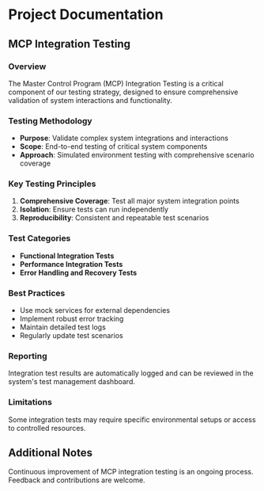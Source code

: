 # Project Documentation

## MCP Integration Testing

### Overview
The Master Control Program (MCP) Integration Testing is a critical component of our testing strategy, designed to ensure comprehensive validation of system interactions and functionality.

### Testing Methodology
- **Purpose**: Validate complex system integrations and interactions
- **Scope**: End-to-end testing of critical system components
- **Approach**: Simulated environment testing with comprehensive scenario coverage

### Key Testing Principles
1. **Comprehensive Coverage**: Test all major system integration points
2. **Isolation**: Ensure tests can run independently
3. **Reproducibility**: Consistent and repeatable test scenarios

### Test Categories
- **Functional Integration Tests**
- **Performance Integration Tests**
- **Error Handling and Recovery Tests**

### Best Practices
- Use mock services for external dependencies
- Implement robust error tracking
- Maintain detailed test logs
- Regularly update test scenarios

### Reporting
Integration test results are automatically logged and can be reviewed in the system's test management dashboard.

### Limitations
Some integration tests may require specific environmental setups or access to controlled resources.

## Additional Notes
Continuous improvement of MCP integration testing is an ongoing process. Feedback and contributions are welcome.
